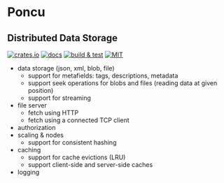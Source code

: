 # Poncu

## Distributed Data Storage

[![crates.io](https://img.shields.io/crates/v/poncu)](https://crates.io/crates/poncu)
[![docs](https://img.shields.io/docsrs/poncu)](https://docs.rs/poncu)
[![build & test](https://github.com/sheroz/poncu/actions/workflows/ci.yml/badge.svg)](https://github.com/sheroz/poncu/actions/workflows/ci.yml)
[![MIT](https://img.shields.io/github/license/sheroz/poncu)](https://github.com/sheroz/poncu/tree/main/LICENSE.txt)

* data storage (json, xml, blob, file)
  * support for metafields: tags, descriptions, metadata
  * support seek operations for blobs and files (reading data at given position)
  * support for streaming
* file server
  * fetch using HTTP
  * fetch using a connected TCP client
* authorization
* scaling & nodes
  * support for consistent hashing
* caching
  * support for cache evictions (LRU)
  * support client-side and server-side caches
* logging
